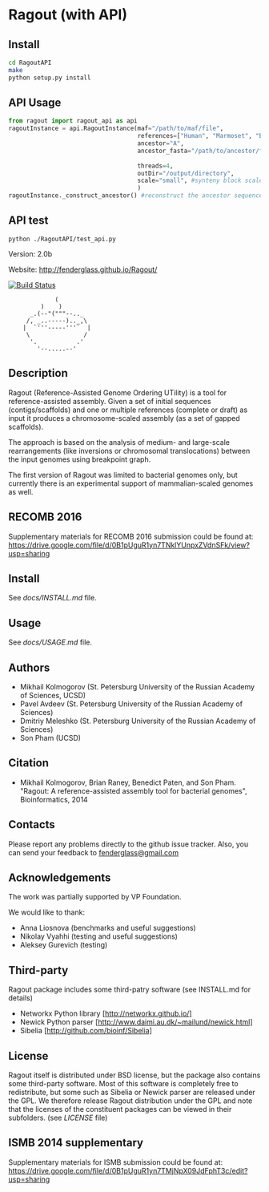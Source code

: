 Ragout (with API)
======


##	Install

```bash
cd RagoutAPI
make
python setup.py install
```

## API Usage

```python
from ragout import ragout_api as api
ragoutInstance = api.RagoutInstance(maf="/path/to/maf/file",
									references=["Human", "Marmoset", "B"], #actually leave nodes
                                    ancestor="A",
                                    ancestor_fasta="/path/to/ancestor/fasta/file",
																		phylo="((Human:0.057804,Marmoset:0.04965)A:0.088104,B:0.064051)C;",
                                    threads=4,
                                    outDir="/output/directory",
                                    scale="small", #synteny block scale, "small" or "large"
                                    )
ragoutInstance._construct_ancestor() #reconstruct the ancestor sequence
```

##	API test

```
python ./RagoutAPI/test_api.py
```

Version: 2.0b

Website: http://fenderglass.github.io/Ragout/

[![Build Status](https://travis-ci.org/fenderglass/Ragout.svg?branch=master
)](https://travis-ci.org/fenderglass/Ragout)



       	         (
		     )    )
		  _.(--"("""--.._
		 /, _..-----).._,\
		|  `'''-----'''`  |
		 \               /
		  '.           .'
		    '--.....--'

Description
-----------
Ragout (Reference-Assisted Genome Ordering UTility)
is a tool for reference-assisted assembly. Given a set of initial sequences
(contigs/scaffolds) and one or multiple references (complete or draft) as input
it produces a chromosome-scaled assembly (as a set of gapped scaffolds).

The approach is based on the analysis of medium- and large-scale rearrangements
(like inversions or chromosomal translocations) between the input genomes
using breakpoint graph.

The first version of Ragout was limited to bacterial genomes only,
but currently there is an experimental support of mammalian-scaled genomes as well.

RECOMB 2016
-----------
Supplementary materials for RECOMB 2016 submission could be found at: https://drive.google.com/file/d/0B1pUguR1yn7TNklYUnpxZVdnSFk/view?usp=sharing

Install
-------
See *docs/INSTALL.md* file.

Usage
-----
See *docs/USAGE.md* file.


Authors
-------
- Mikhail Kolmogorov (St. Petersburg University of the Russian Academy of Sciences, UCSD)
- Pavel Avdeev (St. Petersburg University of the Russian Academy of Sciences)
- Dmitriy Meleshko (St. Petersburg University of the Russian Academy of Sciences)
- Son Pham (UCSD)


Citation
--------
- Mikhail Kolmogorov, Brian Raney, Benedict Paten, and Son Pham.
"Ragout: A reference-assisted assembly tool for bacterial genomes",
Bioinformatics, 2014


Contacts
--------
Please report any problems directly to the github issue tracker.
Also, you can send your feedback to fenderglass@gmail.com


Acknowledgements
----------------
The work was partially supported by VP Foundation.

We would like to thank:
- Anna Liosnova (benchmarks and useful suggestions)
- Nikolay Vyahhi (testing and useful suggestions)
- Aleksey Gurevich (testing)


Third-party
-----------
Ragout package includes some third-patry software (see INSTALL.md for details)

* Networkx Python library [http://networkx.github.io/]
* Newick Python parser [http://www.daimi.au.dk/~mailund/newick.html]
* Sibelia [http://github.com/bioinf/Sibelia]


License
-------
Ragout itself is distributed under BSD license, but the package also contains
some third-party software. Most of this software is completely free to redistribute,
but some such as Sibelia or Newick parser are released under the GPL. We therefore release
Ragout distribution under the GPL and note that the licenses of the constituent
packages can be viewed in their subfolders. (see *LICENSE* file)


ISMB 2014 supplementary
-----------------------

Supplementary materials for ISMB submission could be found at:
https://drive.google.com/file/d/0B1pUguR1yn7TMjNpX09JdFphT3c/edit?usp=sharing
